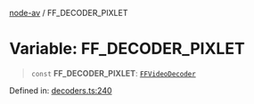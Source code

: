 [node-av](../globals.md) / FF\_DECODER\_PIXLET

# Variable: FF\_DECODER\_PIXLET

> `const` **FF\_DECODER\_PIXLET**: [`FFVideoDecoder`](../type-aliases/FFVideoDecoder.md)

Defined in: [decoders.ts:240](https://github.com/seydx/av/blob/f8631fc881b394300b1479f511d55cf1c370a87f/src/constants/decoders.ts#L240)
